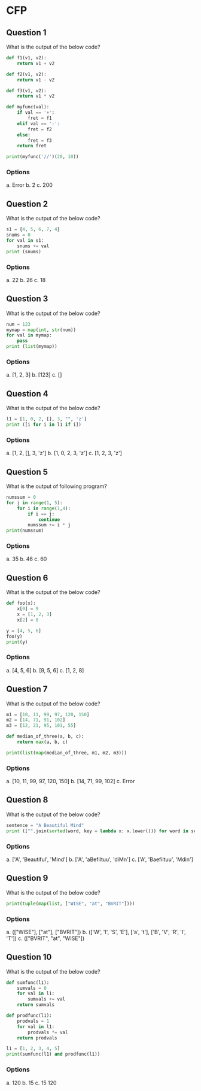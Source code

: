 # CFP

## Question 1
What is the output of the below code?
````python
def f1(v1, v2):
    return v1 + v2

def f2(v1, v2):
    return v1 - v2

def f3(v1, v2):
    return v1 * v2

def myfunc(val):
    if val == '+':
        fret = f1
    elif val == '-':
        fret = f2
    else:
        fret = f3
    return fret

print(myfunc('//')(20, 10))
````
### Options
a. Error
b. 2
c. 200


## Question 2
What is the output of the below code?
````python
s1 = {4, 5, 6, 7, 4}
snums = 0
for val in s1:
    snums += val
print (snums)
````
### Options
a. 22
b. 26
c. 18

## Question 3
What is the output of the below code?
````python
num = 123
mymap = map(int, str(num))
for val in mymap:
	pass
print (list(mymap))
````
### Options
a. [1, 2, 3]
b. [123]
c. []

## Question 4
What is the output of the below code?
````python
l1 = [1, 0, 2, [], 3, "", 'z']
print ([i for i in l1 if i])
````
### Options
a. [1, 2, [], 3, 'z']
b. [1, 0, 2, 3, 'z']
c. [1, 2, 3, 'z']

## Question 5
What is the output of following program?
````python
numssum = 0
for j in range(1, 5): 
    for i in range(1,4):
        if i == j:
            continue
        numssum += i * j
print(numssum)
````
### Options
a. 35
b. 46
c. 60

## Question 6
What is the output of the below code?
````python
def foo(x):
    x[0] = 9
    x = [1, 2, 3]
    x[2] = 8

y = [4, 5, 6]
foo(y)
print(y)
````
### Options
a. [4, 5, 6]
b. [9, 5, 6]
c. [1, 2, 8]

## Question 7
What is the output of the below code?
````python
m1 = [10, 11, 99, 97, 120, 150]
m2 = [14, 71, 91, 102]
m3 = [12, 21, 95, 101, 55]

def median_of_three(a, b, c):
    return max(a, b, c)

print(list(map(median_of_three, m1, m2, m3)))
````
### Options
a. [10, 11, 99, 97, 120, 150]
b. [14, 71, 99, 102]
c. Error

## Question 8
What is the output of the below code?
````python
sentence = "A Beautiful Mind"
print (["".join(sorted(word, key = lambda x: x.lower())) for word in sentence.split()])
````
### Options
a. ['A', 'Beautiful', 'Mind']
b. ['A', 'aBefiltuu', 'diMn']
c. ['A', 'Baefiltuu', 'Mdin']

## Question 9
What is the output of the below code?
````python
print(tuple(map(list, ["WISE", "at", "BVRIT"])))
````
### Options
a. (["WISE"], ["at"], ["BVRIT"])
b. (['W', 'I', 'S', 'E'], ['a', 't'], ['B', 'V', 'R', 'I', 'T'])
c. (["BVRIT", "at", "WISE"])

## Question 10
What is the output of the below code?
````python
def sumfunc(l1):
    sumvals = 0
    for val in l1:
        sumvals += val
    return sumvals

def prodfunc(l1):
    prodvals = 1
    for val in l1:
        prodvals *= val
    return prodvals

l1 = [1, 2, 3, 4, 5]
print(sumfunc(l1) and prodfunc(l1))
````
### Options
a. 120
b. 15
c. 15 120

